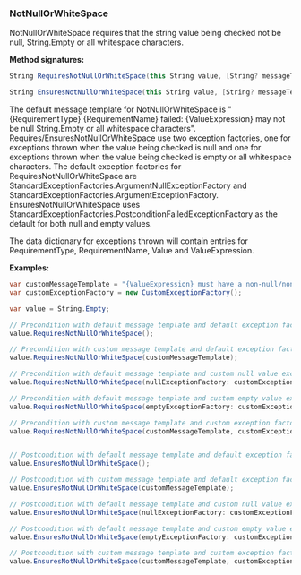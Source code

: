 ### NotNullOrWhiteSpace

NotNullOrWhiteSpace requires that the string value being checked not be null, 
String.Empty or all whitespace characters.

**Method signatures:**
```C#
String RequiresNotNullOrWhiteSpace(this String value, [String? messageTemplate = null], [IExceptionFactory? nullExceptionFactory = null], [IExceptionFactory? emptyExceptionFactory = null], [String? valueExpression = null])

String EnsuresNotNullOrWhiteSpace(this String value, [String? messageTemplate = null], [IExceptionFactory? nullExceptionFactory = null], [IExceptionFactory? emptyExceptionFactory = null], [String? valueExpression = null])
```

The default message template for NotNullOrWhiteSpace is "{RequirementType} {RequirementName} failed: {ValueExpression} may not be null String.Empty or all whitespace characters".
Requires/EnsuresNotNullOrWhiteSpace use two exception factories, one for exceptions
thrown when the value being checked is null and one for exceptions thrown when
the value being checked is empty or all whitespace characters. The default exception 
factories for RequiresNotNullOrWhiteSpace are
StandardExceptionFactories.ArgumentNullExceptionFactory and 
StandardExceptionFactories.ArgumentExceptionFactory. EnsuresNotNullOrWhiteSpace uses
StandardExceptionFactories.PostconditionFailedExceptionFactory as the default for
both null and empty values.

The data dictionary for exceptions thrown will contain entries for RequirementType,
RequirementName, Value and ValueExpression.

**Examples:**
```C#
var customMessageTemplate = "{ValueExpression} must have a non-null/non-empty value";
var customExceptionFactory = new CustomExceptionFactory();

var value = String.Empty;

// Precondition with default message template and default exception factories.
value.RequiresNotNullOrWhiteSpace();

// Precondition with custom message template and default exception factories.
value.RequiresNotNullOrWhiteSpace(customMessageTemplate);

// Precondition with default message template and custom null value exception factory.
value.RequiresNotNullOrWhiteSpace(nullExceptionFactory: customExceptionFactory);

// Precondition with default message template and custom empty value exception factory.
value.RequiresNotNullOrWhiteSpace(emptyExceptionFactory: customExceptionFactory);

// Precondition with custom message template and custom exception factories.
value.RequiresNotNullOrWhiteSpace(customMessageTemplate, customExceptionFactory, customExceptionFactory);


// Postcondition with default message template and default exception factories.
value.EnsuresNotNullOrWhiteSpace();

// Postcondition with custom message template and default exception factories.
value.EnsuresNotNullOrWhiteSpace(customMessageTemplate);

// Postcondition with default message template and custom null value exception factory.
value.EnsuresNotNullOrWhiteSpace(nullExceptionFactory: customExceptionFactory);

// Postcondition with default message template and custom empty value exception factory.
value.EnsuresNotNullOrWhiteSpace(emptyExceptionFactory: customExceptionFactory);

// Postcondition with custom message template and custom exception factories.
value.EnsuresNotNullOrWhiteSpace(customMessageTemplate, customExceptionFactory, customExceptionFactory);
```
